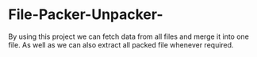 # File-Packer-Unpacker-
By using this project we can fetch data from all files and merge it into one file. As well as we can also extract all packed file whenever required.
